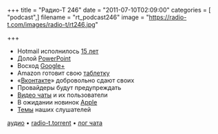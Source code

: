 +++
title = "Радио-Т 246"
date = "2011-07-10T02:09:00"
categories = [ "podcast",]
filename = "rt_podcast246"
image = "https://radio-t.com/images/radio-t/rt246.jpg"

+++

- Hotmail исполнилось [15 лет](http://internet.cnews.ru/news/line/index.shtml?2011/07/06/446620)
- Долой [PowerPoint](http://www.securitylab.ru/news/406211.php)
- Восход [Google+ ](http://www.stevestreeting.com/2011/07/04/google/)
- Amazon готовит свою [таблетку](http://thenextweb.com/mobile/2011/07/09/why-an-amazon-tablet-can-rival-the-ipad/?awesm=tnw.to_19uMs)
- «[Вконтакте](http://www.livejournal.ru/themes/id/31397)» добровольно сдают своих
- Провайдеры будут предупреждать
- [Видео чаты](http://www.readwriteweb.com/archives/do_consumers_really_want_video_calling.php?utm_source=feedburner&utm_medium=feed&utm_campai) и их пользователи
- В ожидании новинок [Apple](http://9to5mac.com/2011/07/07/apple-store-overnight-planned-for-july-13th-new-macbook-airs-and-lion-signage-awaits/)
- [Темы](http://new.radio-t.com/2011/07/246.html) наших слушателей

[аудио](http://archive.rucast.net/radio-t/media/rt_podcast246.mp3) • [radio-t.torrent](http://www.radio-t.com/torrents/rt_podcast246.mp3.torrent) • [лог чата](http://chat.radio-t.com/logs/radio-t-246.html)<audio src="http://archive.rucast.net/radio-t/media/rt_podcast246.mp3" preload="none"></audio>
